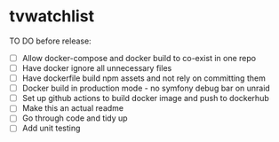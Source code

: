 # tvwatchlist

TO DO before release:
- [ ] Allow docker-compose and docker build to co-exist in one repo
- [ ] Have docker ignore all unnecessary files
- [ ] Have dockerfile build npm assets and not rely on committing them
- [ ] Docker build in production mode - no symfony debug bar on unraid
- [ ] Set up github actions to build docker image and push to dockerhub
- [ ] Make this an actual readme
- [ ] Go through code and tidy up
- [ ] Add unit testing
